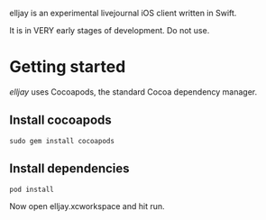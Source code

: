 elljay is an experimental livejournal iOS client written in Swift.

It is in VERY early stages of development. Do not use.


# Getting started

*elljay* uses Cocoapods, the standard Cocoa dependency manager.

## Install cocoapods
```
sudo gem install cocoapods
```

## Install dependencies
```
pod install
```

Now open elljay.xcworkspace and hit run.
